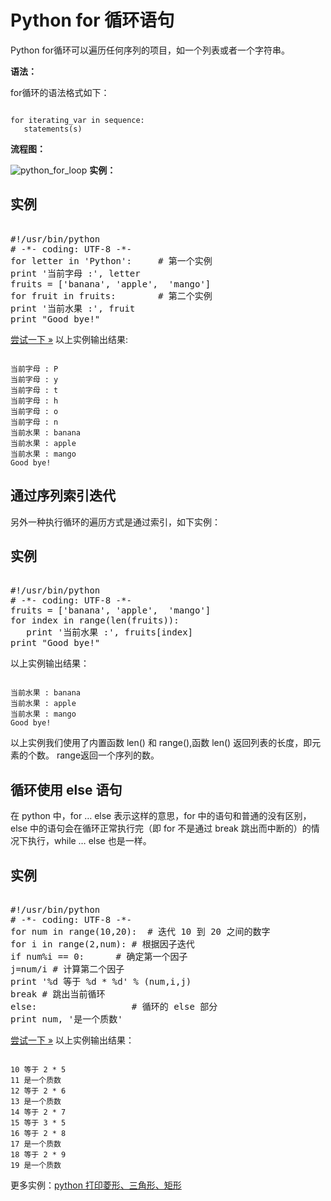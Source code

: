 Python for 循环语句
===============

 Python for循环可以遍历任何序列的项目，如一个列表或者一个字符串。

 **语法：**

 for循环的语法格式如下：

 
```

for iterating_var in sequence:
   statements(s)

```

 **流程图：**

 ![python_for_loop](http://www.runoob.com/wp-content/uploads/2013/11/python_for_loop.jpg)
 **实例：**

  实例
--

 <pre>

#!/usr/bin/python
# -*- coding: UTF-8 -*-
for letter in 'Python':     # 第一个实例
print '当前字母 :', letter
fruits = ['banana', 'apple',  'mango']
for fruit in fruits:        # 第二个实例
print '当前水果 :', fruit
print "Good bye!"
</pre>

   
 [尝试一下 »](http://www.runoob.com/try/runcode.php?filename=for_demo1&type=python)
  以上实例输出结果:

 
```

当前字母 : P
当前字母 : y
当前字母 : t
当前字母 : h
当前字母 : o
当前字母 : n
当前水果 : banana
当前水果 : apple
当前水果 : mango
Good bye!

```

   
 通过序列索引迭代
--------

 另外一种执行循环的遍历方式是通过索引，如下实例：

  实例
--

 <pre>

#!/usr/bin/python
# -*- coding: UTF-8 -*-
fruits = ['banana', 'apple',  'mango']
for index in range(len(fruits)):
   print '当前水果 :', fruits[index]
print "Good bye!"
</pre>

  以上实例输出结果：

 
```

当前水果 : banana
当前水果 : apple
当前水果 : mango
Good bye!

```

 以上实例我们使用了内置函数 len() 和 range(),函数 len() 返回列表的长度，即元素的个数。 range返回一个序列的数。

   
 循环使用 else 语句
------------

 在 python 中，for … else 表示这样的意思，for 中的语句和普通的没有区别，else 中的语句会在循环正常执行完（即 for 不是通过 break 跳出而中断的）的情况下执行，while … else 也是一样。

  实例
--

 <pre>

#!/usr/bin/python
# -*- coding: UTF-8 -*-
for num in range(10,20):  # 迭代 10 到 20 之间的数字
for i in range(2,num): # 根据因子迭代
if num%i == 0:      # 确定第一个因子
j=num/i # 计算第二个因子
print '%d 等于 %d * %d' % (num,i,j)
break # 跳出当前循环
else:                  # 循环的 else 部分
print num, '是一个质数'
</pre>

   
 [尝试一下 »](http://www.runoob.com/try/runcode.php?filename=for_demo2&type=python)
  以上实例输出结果：

 
```

10 等于 2 * 5
11 是一个质数
12 等于 2 * 6
13 是一个质数
14 等于 2 * 7
15 等于 3 * 5
16 等于 2 * 8
17 是一个质数
18 等于 2 * 9
19 是一个质数

```

 更多实例：[python 打印菱形、三角形、矩形](../w3cnote/prints-diamonds-triangles-rectangles.html)

